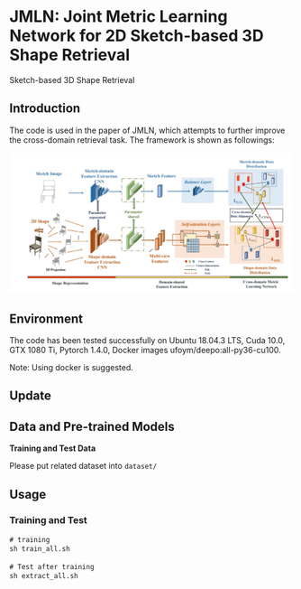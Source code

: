 # JMLN: Joint Metric Learning Network for 2D Sketch-based 3D Shape Retrieval
Sketch-based 3D Shape Retrieval

## Introduction

The code is used in the paper of JMLN, which attempts to further  improve the cross-domain retrieval task. The framework is shown as followings:

![image-20201019172033483](images/jmln.png)

## Environment

The code has been tested successfully on Ubuntu 18.04.3 LTS, Cuda 10.0, GTX 1080 Ti,  Pytorch 1.4.0, Docker images ufoym/deepo:all-py36-cu100.

Note: Using docker is suggested.

## Update
## Data and Pre-trained Models
**Training and Test Data**

Please put related dataset into ```dataset/```


## Usage
### Training and Test

```
# training 
sh train_all.sh

# Test after training
sh extract_all.sh
```


